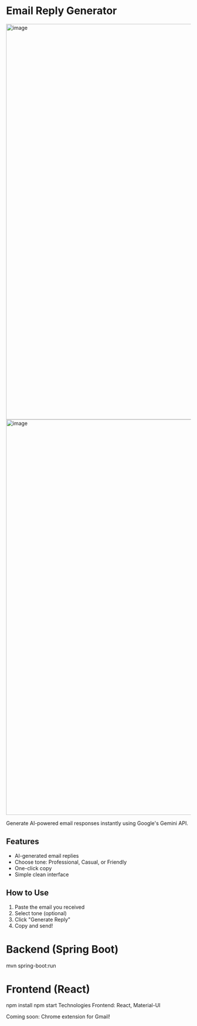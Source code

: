 # Email Reply Generator
<img width="1920" height="1080" alt="image" src="https://github.com/user-attachments/assets/5d727319-8ad7-4de7-bab5-20126cd5965e" />

<img width="1920" height="1080" alt="image" src="https://github.com/user-attachments/assets/05f7b658-625b-4e52-9e34-71f59d446482" />




Generate AI-powered email responses instantly using Google's Gemini API.

## Features
- AI-generated email replies
- Choose tone: Professional, Casual, or Friendly
- One-click copy
- Simple clean interface

## How to Use
1. Paste the email you received
2. Select tone (optional)
3. Click "Generate Reply"
4. Copy and send!


# Backend (Spring Boot)
mvn spring-boot:run

# Frontend (React)
npm install
npm start
Technologies
Frontend: React, Material-UI

Coming soon: Chrome extension for Gmail!


